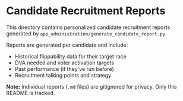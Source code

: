 # Candidate Recruitment Reports

This directory contains personalized candidate recruitment reports generated by `app_administration/generate_candidate_report.py`.

Reports are generated per candidate and include:
- Historical flippability data for their target race
- DVA needed and voter activation targets  
- Past performance (if they've run before)
- Recruitment talking points and strategy

**Note:** Individual reports (`.md` files) are gitignored for privacy. Only this README is tracked.
